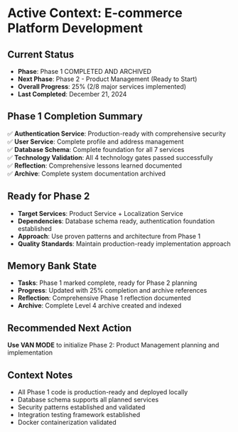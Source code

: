# Active Context: E-commerce Platform Development

## Current Status
- **Phase**: Phase 1 COMPLETED AND ARCHIVED
- **Next Phase**: Phase 2 - Product Management (Ready to Start)
- **Overall Progress**: 25% (2/8 major services implemented)
- **Last Completed**: December 21, 2024

## Phase 1 Completion Summary
✅ **Authentication Service**: Production-ready with comprehensive security  
✅ **User Service**: Complete profile and address management  
✅ **Database Schema**: Complete foundation for all 7 services  
✅ **Technology Validation**: All 4 technology gates passed successfully  
✅ **Reflection**: Comprehensive lessons learned documented  
✅ **Archive**: Complete system documentation archived  

## Ready for Phase 2
- **Target Services**: Product Service + Localization Service
- **Dependencies**: Database schema ready, authentication foundation established
- **Approach**: Use proven patterns and architecture from Phase 1
- **Quality Standards**: Maintain production-ready implementation approach

## Memory Bank State
- **Tasks**: Phase 1 marked complete, ready for Phase 2 planning
- **Progress**: Updated with 25% completion and archive references
- **Reflection**: Comprehensive Phase 1 reflection documented
- **Archive**: Complete Level 4 archive created and indexed

## Recommended Next Action
**Use VAN MODE** to initialize Phase 2: Product Management planning and implementation

## Context Notes
- All Phase 1 code is production-ready and deployed locally
- Database schema supports all planned services
- Security patterns established and validated
- Integration testing framework established
- Docker containerization validated
